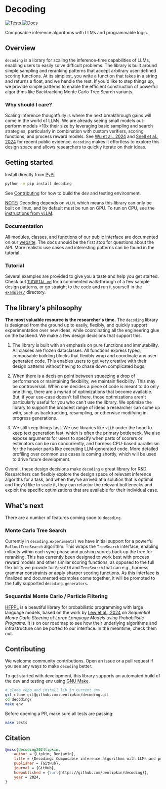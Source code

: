 # Decoding

[![Tests](https://github.com/benlipkin/decoding/actions/workflows/static.yml/badge.svg)](https://github.com/benlipkin/decoding/tree/main/tests)
[![Docs](https://github.com/benlipkin/decoding/actions/workflows/docs.yml/badge.svg)](https://benlipkin.github.io/decoding/decoding.html)

Composable inference algorithms with LLMs and programmable logic.

## Overview

`decoding` is a library for scaling the inference-time capabilities of LLMs, enabling users to easily solve difficult problems. The library is built around simple sampling and reranking patterns that accept arbitrary user-defined scoring functions. At its simplest, you write a function that takes in a string and returns a float, and we handle the rest. If you'd like to step things up, we provide simple patterns to enable the efficient construction of powerful algorithms like Backtracking Monte Carlo Tree Search variants.

### Why should I care?

Scaling inference thoughtfully is where the next breakthrough gains will come in the world of LLMs. We are already seeing small models out-perform models >10x their size by leveraging basic sampling and search strategies, particularly in combination with custom verifiers, scoring functions, and process reward models. See [Wu et al., 2024](https://arxiv.org/abs/2408.00724) and [Snell et al., 2024](https://arxiv.org/abs/2408.03314) for recent public evidence. `decoding` makes it effortless to explore this design space and allows researchers to quickly iterate on their ideas.

## Getting started

Install directly from [PyPi](https://pypi.org/project/decoding/)

```bash
python -m pip install decoding
```

See [Contributing](https://github.com/benlipkin/decoding#documentation) for how to build the dev and testing environment.

<u>NOTE:</u> Decoding depends on `vLLM`, which means this library can only be built on linux, and by default must be run on GPU. To run on CPU, see the [instructions from vLLM](https://docs.vllm.ai/en/latest/getting_started/cpu-installation.html).

### Documentation

All modules, classes, and functions of our public interface are documented on our [website](https://benlipkin.github.io/decoding/). The docs should be the first stop for questions about the API. More realistic use cases and interesting patterns can be found in the tutorial.

### Tutorial

Several examples are provided to give you a taste and help you get started. Check out [`TUTORIAL.md`](https://github.com/benlipkin/decoding/blob/main/TUTORIAL.md) for a commented walk-through of a few sample design patterns, or go straight to the code and run it yourself in the [`examples/`](https://github.com/benlipkin/decoding/tree/main/examples) directory.

## The library's philosophy

__The most valuable resource is the researcher's time.__ The `decoding` library is designed from the ground up to easily, flexibly, and quickly support experimentation over new ideas, while coordinating all the engineering glue on the backend. We make a few design decisions that support this.

1. The library is built with an emphasis on pure functions and immutability. All classes are frozen dataclasses. All functions express typed, composable building blocks that flexibly wrap and coordinate any user-generated code. This enables users to get very creative with their design patterns without having to chase down complicated bugs.

2. When there is a decision point between squeezing a drop of performance or maintaining flexibility, we maintain flexibility. This may be controversial. When one decides a piece of code is meant to do only one thing, there are a myriad of optimizations that become available. But, if your use-case doesn't fall there, those optimizations aren't particularly useful for you who can't use the library. We optimize the library to support the broadest range of ideas a researcher can come up with, such as backtracking, resampling, or otherwise modifying in-progress generations.

3. We still keep things fast. We use libraries like `vLLM` under the hood to keep text generation fast, which is often the primary bottleneck. We also expose arguments for users to specify when parts of scorers or estimators can be run concurrently, and harness CPU-based parallelism for the heavier parts like executing LLM-generated code. More detailed profiling over common use cases is coming shortly, which will be used to drive future development.

Overall, these design decisions make `decoding` a great library for R&D. Researchers can flexibly explore the design space of relevant inference algoriths for a task, and when they've arrived at a solution that is optimal and they'd like to scale it, they can refactor the relevant bottlenecks and exploit the specific optimizations that are available for their individual case.

## What's next

There are a number of features coming soon to `decoding`. 

### Monte Carlo Tree Search

Currently in `decoding.experimental` we have initial support for a powerful `RolloutTreeSearch` algorithm. This wraps the `TreeSearch` interface, enabling rollouts within each sync phase and pushing scores back up the tree for reranking. This has currently been designed to work best with process reward models and other similar scoring functions, as opposed to the full flexibility we provide for `BestOfN` and `TreeSearch` that can e.g., harness grammar constraints or apply sharper scoring functions. As this interface is finalized and documented examples come together, it will be promoted to the fully supported `decoding.generators`.

### Sequantial Monte Carlo / Particle Filtering

[HFPPL](https://github.com/probcomp/hfppl) is a beautiful library for probabilistic programming with large language models, based on the work by [Lew et al., 2024](https://arxiv.org/abs/2306.03081) on _Sequential Monte Carlo Steering of Large Language Models using Probabilistic Programs_. It is on our roadmap to see how their underlying algorithms and infrastructure can be ported to our interface. In the meantime, check them out.

## Contributing

We welcome community contributions. Open an issue or a pull request if you see any ways to make `decoding` better.

To get started with development, this library supports an automated build of the dev and testing env using [GNU Make](https://www.gnu.org/software/make/).

```bash
# clone repo and install lib in current env
git clone git@github.com:benlipkin/decoding.git
cd decoding/
make env
```

Before opening a PR, make sure all tests are passing:

```bash
make tests
```


## Citation

```bibtex
@misc{decoding2024lipkin,
    author = {Lipkin, Benjamin},
    title = {Decoding: Composable inference algorithms with LLMs and programmable logic.},
    publisher = {GitHub},
    journal = {GitHub},
    howpublished = {\url{https://github.com/benlipkin/decoding}},
    year = 2024,
}
```
